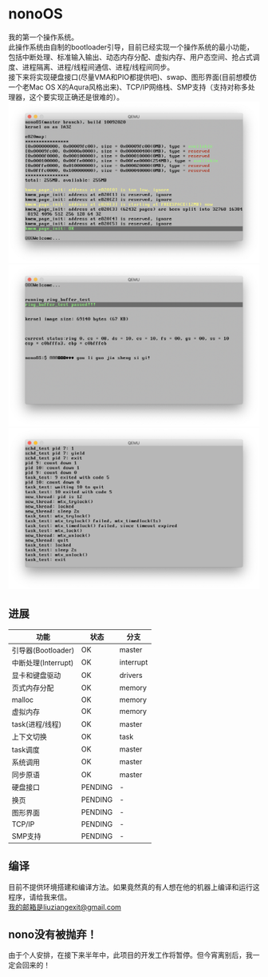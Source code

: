 # nonoOS
我的第一个操作系统。
<br>
此操作系统由自制的bootloader引导，目前已经实现一个操作系统的最小功能，包括中断处理、标准输入输出、动态内存分配、虚拟内存、用户态空间、抢占式调度、进程隔离、进程/线程间通信、进程/线程间同步。
<br>
接下来将实现硬盘接口(尽量VMA和PIO都提供吧)、swap、图形界面(目前想模仿一个老Mac OS X的Aqura风格出来)、TCP/IP网络栈、SMP支持（支持对称多处理器，这个要实现正确还是很难的）。
<img src="web/1.png"/>
<img src="web/2.png"/>
<img src="web/3.png"/>

<h2>进展</h2>

| 功能 | 状态 | 分支 |
| ------- | ------ | ------ |
|引导器(Bootloader)|OK|master|
|中断处理(Interrupt)|OK|interrupt|
|显卡和键盘驱动|OK|drivers|
|页式内存分配|OK|memory|
|malloc|OK|memory|
|虚拟内存|OK|memory|
|task(进程/线程)|OK|master|
|上下文切换|OK|task|
|task调度|OK|master|
|系统调用|OK|master|
|同步原语|OK|master|
|硬盘接口|PENDING|-|
|换页|PENDING|-|
|图形界面|PENDING |-|
|TCP/IP|PENDING|-|
|SMP支持|PENDING|-|

<h2>编译</h2>

目前不提供环境搭建和编译方法。如果竟然真的有人想在他的机器上编译和运行这程序，请给我来信。<br>我的邮箱是liuziangexit@gmail.com

<h2>nono没有被抛弃！</h2>

由于个人安排，在接下来半年中，此项目的开发工作将暂停。但今宵离别后，我一定会回来的！
